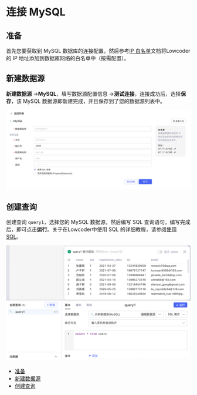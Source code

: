 # 连接 MySQL

## 准备

首先您要获取到 MySQL 数据库的连接配置，然后参考[IP 白名单](https://majiang.co/docs/ip-allowlist)文档将Lowcoder的 IP 地址添加到数据库网络的白名单中（按需配置）。

## 新建数据源

**新建数据源** -> ​**MySQL**​，填写数据源配置信息 -> ​**测试连接**​，连接成功后，选择​**保存**​，该 MySQL 数据源即新建完成，并且保存到了您的数据源列表中。

​![](assets/mysql-1-20231002172758-uufbdtt.png)​

## 创建查询

创建查询 `query1`​，选择您的 MySQL 数据源，然后编写 SQL 查询语句，编写完成后，即可点击​**运行**​。关于在Lowcoder中使用 SQL 的详细教程，请参阅[使用 SQL](https://majiang.co/docs/using-sql)。

​![](assets/mysql-2-20231002172758-g2g0ktr.png)​

* [准备](https://majiang.co/docs/database/mysql#%E5%87%86%E5%A4%87)
* [新建数据源](https://majiang.co/docs/database/mysql#%E6%96%B0%E5%BB%BA%E6%95%B0%E6%8D%AE%E6%BA%90)
* [创建查询](https://majiang.co/docs/database/mysql#%E5%88%9B%E5%BB%BA%E6%9F%A5%E8%AF%A2)
